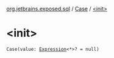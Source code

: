 [org.jetbrains.exposed.sql](../index.md) / [Case](index.md) / [&lt;init&gt;](.)

# &lt;init&gt;

`Case(value: `[`Expression`](../-expression/index.md)`<*>? = null)`